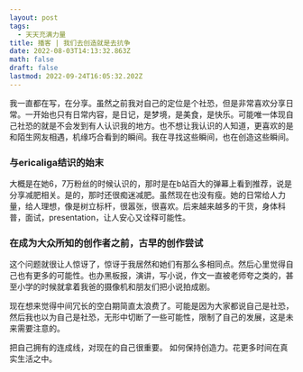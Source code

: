 ```yaml
---
layout: post
tags:
  - 天天充满力量
title: 播客 | 我们去创造就是去抗争
date: 2022-08-03T14:13:32.863Z
math: false
draft: false
lastmod: 2022-09-24T16:05:32.202Z
---
```

我一直都在写，在分享。虽然之前我对自己的定位是个社恐，但是非常喜欢分享日常。一开始也只有日常内容，是日记，是梦境，是美食，是快乐。可能唯一体现自己社恐的就是不会发到有人认识我的地方。也不想让我认识的人知道，更喜欢的是和陌生网友相遇，机缘巧合看到的瞬间。我在寻找这些瞬间，也在创造这些瞬间。

### 与ericaliga结识的始末

大概是在她6，7万粉丝的时候认识的，那时是在b站百大的弹幕上看到推荐，说是分享减肥相关。是的，那时还很痴迷减肥。虽然现在也没有瘦。她的日常给人力量，给人理想，像是树立标杆，很嚣张，很喜欢。后来越来越多的干货，身体科普，面试，presentation，让人安心又诠释可能性。

### 在成为大众所知的创作者之前，古早的创作尝试
这个问题就很让人惊讶了，惊讶于我居然和她们有那么多相同点。然后心里觉得自己也有更多的可能性。也办黑板报，演讲，写小说，作文一直被老师夸之类的，甚至小学的时候就拿着我爸的摄像机和朋友们把小说拍成剧。

现在想来觉得中间冗长的空白期简直太浪费了。可能是因为大家都说自己是社恐，然后我也以为自己是社恐，无形中切断了一些可能性，限制了自己的发展，这是未来需要注意的。


把自己拥有的连成线，对现在的自己很重要。
如何保持创造力。花更多时间在真实生活之中。